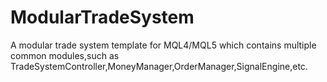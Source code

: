 # ModularTradeSystem
A modular trade system template for MQL4/MQL5 which contains multiple common modules,such as TradeSystemController,MoneyManager,OrderManager,SignalEngine,etc.
